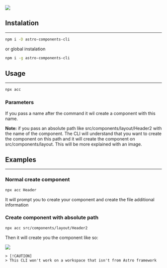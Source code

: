 
<img src="https://mdgzcgkcwpqlkyorzjqf.supabase.co/storage/v1/object/public/bucket-packages/347shots_so.png?t=2024-01-29T20%3A27%3A15.754Z" />

## Instalation
******

```bash
npm i -D astro-components-cli
```

or global instalation

```bash
npm i -g astro-components-cli
```


## Usage
************
 
```bash
npx acc 
```

### Parameters

If you pass a name after the command it wil create a component with this name.

**Note:** if you pass an absolute path like src/components/layout/Header2 with the name of the 
component. The CLI will understand that you want to create the component on this path and it will create the component on src/components/layout. This will be more explained with an image.

## Examples
******
### Normal create component

```bash
npx acc Header
```

It will prompt you to create your component and create the file additional information

### Create component with absolute path

```bash 
npx acc src/components/layout/Header2
```

Then it will create you the component like so:

<img src="https://mdgzcgkcwpqlkyorzjqf.supabase.co/storage/v1/object/public/bucket-packages/file_explorer.png" />


```
> [!CAUTION]
> This CLI won't work on a workspace that isn't from Astro framework  
```

